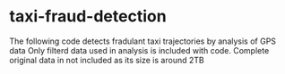 # taxi-fraud-detection
The following code detects fradulant taxi trajectories by analysis of GPS data
Only filterd data used in analysis is included with code. Complete original data in not included as its size is around 2TB 
